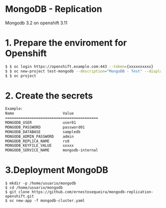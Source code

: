 # MongoDB - Replication
Mongodb 3.2 on openshift 3.11

# 1. Prepare the enviroment for Openshift


```sh
$ $ oc login https://openshift.example.com:443 --token={xxxxxxxxxx}
$ $ oc new-project test-mongodb --description="MongoDB - Test" --display-name="MongoDB Test"
$ $ oc project
```


# 2. Create the secrets


```sh
Example:
Name                      Value
==========================================
MONGODB_USER              user01
MONGODB_PASSWORD          password01
MONGODB_DATABASE          sampledb
MONGODB_ADMIN_PASSWORD    admin
MONGODB_REPLICA_NAME      rs0
MONGODB_KEYFILE_VALUE     xxxxx
MONGODB_SERVICE_NAME      mongodb-internal
```

# 3.Deployment MongoDB

```
$ mkdir -p /home/usuario/mongodb
$ cd /home/usuario/mongodb
$ git clone https://github.com/ernestosequeira/mongodb-replication-openshift.git
$ oc new-app -f mongodb-cluster.yaml
```


